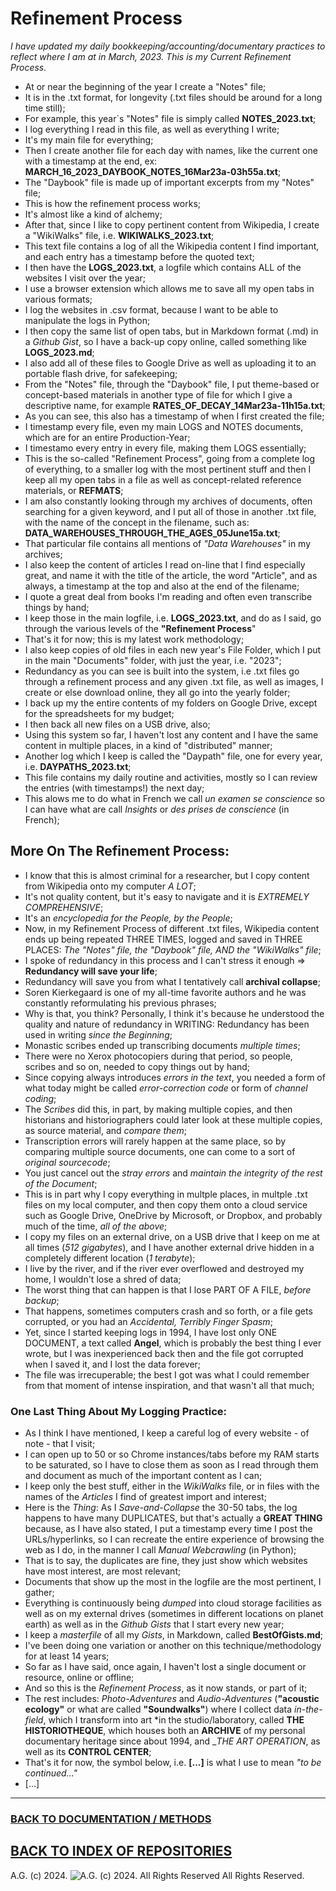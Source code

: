 # Refinement Process
*I have updated my daily bookkeeping/accounting/documentary practices to reflect where I am at in March, 2023. This is my Current Refinement Process.*
* At or near the beginning of the year I create a "Notes" file;
* It is in the .txt format, for longevity (.txt files should be around for a long time still);
* For example, this year`s "Notes" file is simply called __NOTES_2023.txt__;
* I log everything I read in this file, as well as everything I write;
* It's my main file for everything;
* Then I create another file for each day with names, like the current one with a timestamp at the end, ex: __MARCH_16_2023_DAYBOOK_NOTES_16Mar23a-03h55a.txt__;
* The "Daybook" file is made up of important excerpts from my "Notes" file;
* This is how the refinement process works;
* It's almost like a kind of alchemy;
* After that, since I like to copy pertinent content from Wikipedia, I create a "WikiWalks" file, i.e. __WIKIWALKS_2023.txt__;
* This text file contains a log of all the Wikipedia content I find important, and each entry has a timestamp before the quoted text;
* I then have the __LOGS_2023.txt__, a logfile which contains ALL of the websites I visit over the year;
* I use a browser extension which allows me to save all my open tabs in various formats;
* I log the websites in .csv format, because I want to be able to manipulate the logs in Python;
* I then copy the same list of open tabs, but in Markdown format (.md) in a *Github Gist*, so I have a back-up copy online, called something like __LOGS_2023.md__;
* I also add all of these files to Google Drive as well as uploading it to an portable flash drive, for safekeeping;
* From the "Notes" file, through the "Daybook" file, I put theme-based or concept-based materials in another type of file for which I give a descriptive name, for example __RATES_OF_DECAY_14Mar23a-11h15a.txt__;
* As you can see, this also has a timestamp of when I first created the file;
* I timestamp every file, even my main LOGS and NOTES documents, which are for an entire Production-Year;
* I timestamo every entry in every file, making them LOGS essentially;
* This is the so-called "Refinement Process", going from a complete log of everything, to a smaller log with the most pertinent stuff and then I keep all my open tabs in a file as well as concept-related reference materials, or __REFMATS__;
* I am also constantly looking through my archives of documents, often searching for a given keyword, and I put all of those in another .txt file, with the name of the concept in the filename, such as: __DATA_WAREHOUSES_THROUGH_THE_AGES_05June15a.txt__;
* That particular file contains all mentions of *"Data Warehouses"* in my archives;
* I also keep the content of articles I read on-line that I find especially great, and name it with the title of the article, the word "Article", and as always, a timestamp at the top and also at the end of the filename;
* I quote a great deal from books I'm reading and often even transcribe things by hand;
* I keep those in the main logfile, i.e. __LOGS_2023.txt__, and do as I said, go through the various levels of the __"Refinement Process__"
* That's it for now; this is my latest work methodology;
* I also keep copies of old files in each new year's File Folder, which I put in the main "Documents" folder, with just the year, i.e. "2023";
* Redundancy as you can see is built into the system, i.e .txt files go through a refinement process and any given .txt file, as well as images, I create or else download online, they all go into the yearly folder;
* I back up my the entire contents of my folders on Google Drive, except for the spreadsheets for my budget;
* I then back all new files on a USB drive, also;
* Using this system so far, I haven't lost any content and I have the same content in multiple places, in a kind of "distributed" manner;
* Another log which I keep is called the "Daypath" file, one for every year, i.e. __DAYPATHS_2023.txt__;
* This file contains my daily routine and activities, mostly so I can review the entries (with timestamps!) the next day;
* This alows me to do what in French we call *un examen se conscience* so I can have what are call *Insights* or *des prises de conscience* (in French);

## More On The Refinement Process:
* I know that this is almost criminal for a researcher, but I copy content from Wikipedia onto my computer *A LOT*;
* It's not quality content, but it's easy to navigate and it is *EXTREMELY COMPREHENSIVE*;
* It's an *encyclopedia for the People, by the People*;
* Now, in my Refinement Process of different .txt files, Wikipedia content ends up being repeated THREE TIMES, logged and saved in THREE PLACES: *The "Notes" file, the "Daybook" file, AND the "WikiWalks" file*;
* I spoke of redundancy in this process and I can't stress it enough => __Redundancy will save your life__;
* Redundancy will save you from what I tentatively call __archival collapse__;
* Soren Kierkegaard is one of my all-time favorite authors and he was constantly reformulating his previous phrases;
* Why is that, you think? Personally, I think it's because he understood the quality and nature of redundancy in WRITING: Redundancy has been used in writing *since the Beginning*;
* Monastic scribes ended up transcribing documents *multiple times*;
* There were no Xerox photocopiers during that period, so people, scribes and so on, needed to copy things out by hand;
* Since copying always introduces *errors in the text*, you needed a form of what today might be called *error-correction code* or form of *channel coding*;
* The *Scribes* did this, in part, by making multiple copies, and then historians and historiographers could later look at these multiple copies, as source material, and *compare them*;
* Transcription errors will rarely happen at the same place, so by comparing multiple source documents, one can come to a sort of *original sourcecode*;
* You just cancel out the *stray errors* and *maintain the integrity of the rest of the Document*;
* This is in part why I copy everything in multple places, in multple .txt files on my local computer, and then copy them onto a cloud service such as Google Drive, OneDrive by Microsoft, or Dropbox, and probably much of the time, *all of the above*;
* I copy my files on an external drive, on a USB drive that I keep on me at all times (*512 gigabytes*), and I have another external drive hidden in a completely different location (*1 terabyte*);
* I live by the river, and if the river ever overflowed and destroyed my home, I wouldn't lose a shred of data;
* The worst thing that can happen is that I lose PART OF A FILE, *before backup*;
* That happens, sometimes computers crash and so forth, or a file gets corrupted, or you had an *Accidental, Terribly Finger Spasm*;
* Yet, since I started keeping logs in 1994, I have lost only ONE DOCUMENT, a text called __Angel__, which is probably the best thing I ever wrote, but I was inexperienced back then and the file got corrupted when I saved it, and I lost the data forever;
* The file was irrecuperable; the best I got was what I could remember from that moment of intense inspiration, and that wasn't all that much;

### One Last Thing About My Logging Practice:
* As I think I have mentioned, I keep a careful log of every website - of note - that I visit;
* I can open up to 50 or so Chrome instances/tabs before my RAM starts to be saturated, so I have to close them as soon as I read through them and document as much of the important content as I can;
* I keep only the best stuff, either in the *WikiWalks* file, or in files with the names of the *Articles* I find of greatest import and interest;
* Here is the *Thing*: As I *Save-and-Collapse* the 30-50 tabs, the log happens to have many DUPLICATES, but that's actually a __GREAT THING__ because, as I have also stated, I put a timestamp every time I post the URLs/hyperlinks, so I can recreate the entire experience of browsing the web as I do, in the manner I call *Manual Webcrawling* (in Python);
* That is to say, the duplicates are fine, they just show which websites have most interest, are most relevant;
* Documents that show up the most in the logfile are the most pertinent, I gather;
* Everything is continuously being *dumped* into cloud storage facilities as well as on my external drives (sometimes in different locations on planet earth) as well as in the *Github Gists* that I start every new year;
* I keep a *masterfile* of all my *Gists*, in Markdown, called __BestOfGists.md__;
* I've been doing one variation or another on this technique/methodology for at least 14 years;
* So far as I have said, once again, I haven't lost a single document or resource, online or offline;
* And so this is the *Refinement Process*, as it now stands, or part of it;
* The rest includes: *Photo-Adventures* and *Audio-Adventures* (__"acoustic ecology"__ or what are called __"Soundwalks"__) where I collect data *in-the-field*, which I transform into art *in the studio/laboratory, called __THE HISTORIOTHEQUE__, which houses both an __ARCHIVE__ of my personal documentary heritage since about 1994, and __THE ART OPERATION_, as well as its __CONTROL CENTER__;
* That's it for now, the symbol below, i.e. __[...]__ is what I use to mean *"to be continued..."*
* [...]

- - - - - - - - -

### [BACK TO DOCUMENTATION / METHODS](https://github.com/antiface/Documentation/tree/master/EXPERIMENTS)
## [BACK TO INDEX OF REPOSITORIES](https://github.com/antiface/Index)

A.G. (c) 2024. ![A.G. (c) 2024. All Rights Reserved](https://historiotheque.files.wordpress.com/2016/12/ag_signature_official_2017_50px_cropped_pink.jpg) All Rights Reserved.
